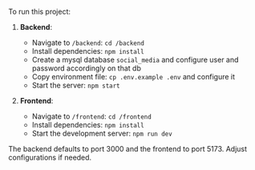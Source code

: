 To run this project:

1. **Backend**:
   - Navigate to `/backend`: `cd /backend`
   - Install dependencies: `npm install`
   - Create a mysql database `social_media` and configure user and password accordingly on that db
   - Copy environment file: `cp .env.example .env` and configure it
   - Start the server: `npm start`

2. **Frontend**:
   - Navigate to `/frontend`: `cd /frontend`
   - Install dependencies: `npm install`
   - Start the development server: `npm run dev`

The backend defaults to port 3000 and the frontend to port 5173. Adjust configurations if needed.